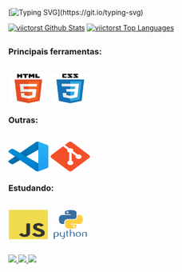 [![Typing SVG](https://readme-typing-svg.herokuapp.com?font=&size=35&duration=4500&pause=800&color=006AFF&vCenter=true&width=700&lines=Ol%C3%A1%2C+me+chamo+Victor+Silva;Seja+bem+vindo+ao+meu+perfil+!!!)](https://git.io/typing-svg)

  <a href="https://github.com/viictorst"><img alt="viictorst Github Stats" height="180em" src="https://github-readme-stats.vercel.app/api?username=viictorst&show_icons=true&count_private&theme=transparent&show_icons=true" /></a>
  <a href="https://github.com/viictorst"><img alt="viictorst Top Languages" height="180em" src="https://github-readme-stats.vercel.app/api/top-langs/?username=viictorst&langs_count=8&count_private=true&layout=compact&theme=transparent" /></a>
  <br/>
  
##

### Principais ferramentas:

<div style="display: inline_block"><br>
   <img align="center" alt="Logo HTML" height="60" width="80" src="https://raw.githubusercontent.com/devicons/devicon/1119b9f84c0290e0f0b38982099a2bd027a48bf1/icons/html5/html5-original-wordmark.svg">
   <img align="center" alt="Logo CSS" height="60" width="80" src="https://raw.githubusercontent.com/devicons/devicon/1119b9f84c0290e0f0b38982099a2bd027a48bf1/icons/css3/css3-original-wordmark.svg">
</div>  
  
 
### Outras:

<div style="display: inline_block"><br>
  <img align="center" alt="Logo VsCode" height="60" width="80" src="https://raw.githubusercontent.com/devicons/devicon/1119b9f84c0290e0f0b38982099a2bd027a48bf1/icons/vscode/vscode-original.svg">
  <img align="center" alt="Logo Git" height="60" width="80" src="https://raw.githubusercontent.com/devicons/devicon/1119b9f84c0290e0f0b38982099a2bd027a48bf1/icons/git/git-original.svg">
</div>
  
### Estudando:
 
<div style="display: inline_block"><br>
  <img align="center" alt="Logo JS" height="60" width="80" src="https://raw.githubusercontent.com/devicons/devicon/1119b9f84c0290e0f0b38982099a2bd027a48bf1/icons/javascript/javascript-original.svg">
  <img align="center" alt="Logo Python" height="60" width="80" src="https://raw.githubusercontent.com/devicons/devicon/1119b9f84c0290e0f0b38982099a2bd027a48bf1/icons/python/python-original-wordmark.svg">
</div>

##

<div>
  <a href="https://www.linkedin.com/in/victorsilva-teixeira" target="_blank">
     <img src="https://img.shields.io/badge/-LinkedIn-%230077B5?style=for-the-badge&logo=linkedin&logoColor=white" target="_blank">
  </a>
  <a href = "mailto:victorsteixeira435@gmail.com">
     <img src="https://img.shields.io/badge/-Gmail-%23333?style=for-the-badge&logo=gmail&logoColor=white" target="_blank">
  </a>
  <a href="https://www.instagram.com/_victor.s.t/" target="_blank">
     <img src="https://img.shields.io/badge/-Instagram-%23E4405F?style=for-the-badge&logo=instagram&logoColor=white" target="_blank">
  </a>
   
</div>
